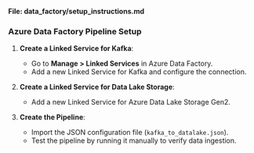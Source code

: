 
**File: data_factory/setup_instructions.md**

### Azure Data Factory Pipeline Setup

1. **Create a Linked Service for Kafka**:
   - Go to **Manage > Linked Services** in Azure Data Factory.
   - Add a new Linked Service for Kafka and configure the connection.

2. **Create a Linked Service for Data Lake Storage**:
   - Add a new Linked Service for Azure Data Lake Storage Gen2.

3. **Create the Pipeline**:
   - Import the JSON configuration file (`kafka_to_datalake.json`).
   - Test the pipeline by running it manually to verify data ingestion.
